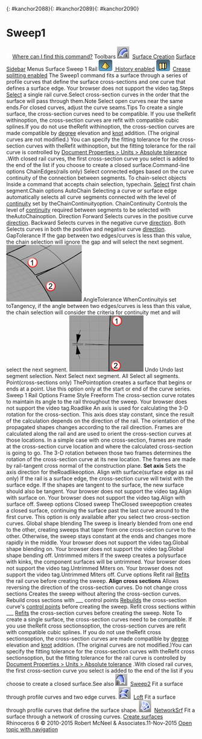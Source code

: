 ---
---

{: #kanchor2088}{: #kanchor2089}{: #kanchor2090}
# Sweep1
 [![images/transparent.gif](images/transparent.gif)Where can I find this command?](javascript:void(0);) Toolbars
![images/sweep1.png](images/sweep1.png) [Surface Creation](surface-creation-toolbar.html)  [Surface Sidebar](surface-sidebar-toolbar.html) 
Menus
Surface
Sweep 1 Rail
![images/history-tag.png](images/history-tag.png) [&#160;History enabled](historyenabled.html) 
![images/creasesplitting-tag.png](images/creasesplitting-tag.png)&#160; [Crease splitting enabled](creasesplttingenabled.html) 
The Sweep1 command fits a surface through a series of profile curves that define the surface cross-sections and one curve that defines a surface edge.
Your browser does not support the video tag.Steps
 [Select](select-objects.html) a single rail curve.Select cross-section curves in the order that the surface will pass through them.Note
Select open curves near the same ends.For closed curves, adjust the curve seams.Tips
To create a single surface, the cross-section curves need to be compatible. If you use theRefit withinoption, the cross-section curves are refit with compatible cubic splines.If you do not use theRefit withinoption, the cross-section curves are made compatible by [degree](degree.html) elevation and [knot](knot.html) addition. (The original curves are not modified.) You can specify the fitting tolerance for the cross-section curves with theRefit withinoption, but the fitting tolerance for the rail curve is controlled by [Document Properties &gt; Units &gt; Absolute tolerance](units.html#absolutetolerance) .With closed rail curves, the first cross-section curve you select is added to the end of the list if you choose to create a closed surface.Command-line options
ChainEdges(rails only)
Select connected edges based on the curve continuity of the connection between segments.
To chain-select objects
Inside a command that accepts chain selection, typechain. [Select](select-objects.html) first chain segment.Chain options
AutoChain
Selecting a curve or surface edge automatically selects all curve segments connected with the level of [continuity](continuity-descriptions.html) set by theChainContinuityoption.
ChainContinuity
Controls the level of [continuity](continuity-descriptions.html) required between segments to be selected with theAutoChainoption.
Direction
Forward
Selects curves in the positive curve [direction](dir.html#normaldirection).
Backward
Selects curves in the negative curve [direction](dir.html#normaldirection).
Both
Selects curves in both the positive and negative curve [direction](dir.html#normaldirection).
GapTolerance
If the gap between two edges/curves is less than this value, the chain selection will ignore the gap and will select the next segment.
![images/gaptolerance-001.png](images/gaptolerance-001.png)
AngleTolerance
WhenContinuityis set toTangency, if the angle between two edges/curves is less than this value, the chain selection will consider the criteria for continuity met and will select the next segment.
![images/angletolerance-001.png](images/angletolerance-001.png)
Undo
Undo last segment selection.
Next
Select next segment.
All
Select all segments.
Point(cross-sections only)
ThePointoption creates a surface that begins or ends at a point. Use this option only at the start or end of the curve series.
Sweep 1 Rail Options
Frame Style
Freeform
The cross-section curve rotates to maintain its angle to the rail throughout the sweep.
Your browser does not support the video tag.Roadlike
An axis is used for calculating the 3-D rotation for the cross-section. This axis does stay constant, since the result of the calculation depends on the direction of the rail.
The orientation of the propagated shapes changes according to the rail direction.
Frames are calculated along the rail and are used to orient the cross-section curves at those locations. In a simple case with one cross-section, frames are made at the cross-section curve location and where the calculated cross-section is going to go. The 3-D rotation between those two frames determines the rotation of the cross-section curve at its new location.
The frames are made by rail-tangent cross normal of the construction plane.
 **Set axis** 
Sets the axis direction for theRoadlikeoption.
Align with surface(surface edge as rail only)
If the rail is a surface edge, the cross-section curve will twist with the surface edge. If the shapes are tangent to the surface, the new surface should also be tangent.
Your browser does not support the video tag.Align with surface on.
Your browser does not support the video tag.Align with surface off.
Sweep options
Closed sweep
TheClosed sweepoption creates a closed surface, continuing the surface past the last curve around to the first curve.
This option is only available after you select two cross-section curves.
Global shape blending
The sweep is linearly blended from one end to the other, creating sweeps that taper from one cross-section curve to the other. Otherwise, the sweep stays constant at the ends and changes more rapidly in the middle.
Your browser does not support the video tag.Global shape blending on.
Your browser does not support the video tag.Global shape bending off.
Untrimmed miters
If the sweep creates a polysurface with kinks, the component surfaces will be untrimmed.
Your browser does not support the video tag.Untrimmed Miters on.
Your browser does not support the video tag.Untrimmed Miters off.
Curve options
Refit rail
 [Refits](fitcrv.html) the rail curve before creating the sweep.
 **Align cross sections** 
Allows reversing the direction of the cross-section curves.
Do not change cross sections
Creates the sweep without altering the cross-section curves.
Rebuild cross sections with ___ control points
 [Rebuilds](rebuild.html) the cross-section curve's [control points](controlpoint.html) before creating the sweep.
Refit cross sections within ___
 [Refits](fitcrv.html) the cross-section curves before creating the sweep.
Note
To create a single surface, the cross-section curves need to be compatible. If you use theRefit cross sectionsoption, the cross-section curves are refit with compatible cubic splines. If you do not use theRefit cross sectionsoption, the cross-section curves are made compatible by [degree](degree.html) elevation and [knot](knot.html) addition. (The original curves are not modified.)You can specify the fitting tolerance for the cross-section curves with theRefit cross sectionsoption, but the fitting tolerance for the rail curve is controlled by [Document Properties &gt; Units &gt; Absolute tolerance](units.html#absolutetolerance) .With closed rail curves, the first cross-section curve you select is added to the end of the list if you choose to create a closed surface.See also
![images/sweep2.png](images/sweep2.png) [Sweep2](sweep2.html) 
Fit a surface through profile curves and two edge curves.
![images/loft.png](images/loft.png) [Loft](loft.html) 
Fit a surface through profile curves that define the surface shape.
![images/networksrf.png](images/networksrf.png) [NetworkSrf](networksrf.html) 
Fit a surface through a network of crossing curves.
 [Create surfaces](sak-surface.html) 
&#160;
&#160;
Rhinoceros 6 © 2010-2015 Robert McNeel &amp; Associates.11-Nov-2015
 [Open topic with navigation](sweep1.html) 

